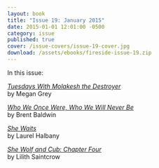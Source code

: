 ```yaml
---
layout: book
title: "Issue 19: January 2015"
date: 2015-01-01 12:01:00 -0500
category: issue
published: true
cover: /issue-covers/issue-19-cover.jpg
download: /assets/ebooks/fireside-issue-19.zip
---
```


In this issue:

[_Tuesdays With Molakesh the Destroyer_](/issue19/chapter/tuesdays-with-molakesh-the-destroyer/)<br/>
by Megan Grey

[_Who We Once Were, Who We Will Never Be_](/issue19/chapter/who-we-once-were-who-we-will-never-be/)<br/>
by Brent Baldwin

[_She Waits_](/issue19/chapter/she-waits/)<br/>
by Laurel Halbany

[_She Wolf and Cub: Chapter Four_](/issue19/chapter/she-wolf-and-cub-chapter-four/)<br/>
by Lilith Saintcrow
